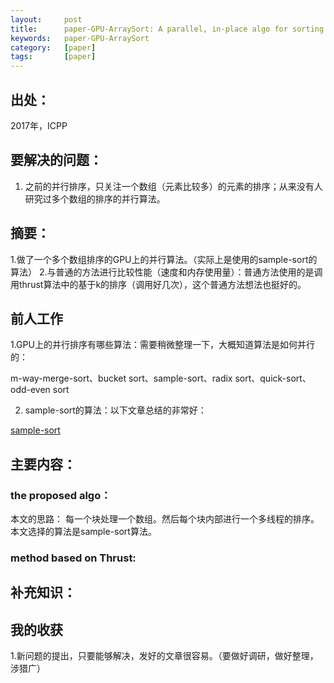 ```yaml
---
layout:     post
title:      paper-GPU-ArraySort: A parallel, in-place algo for sorting large number of arrays
keywords:   paper-GPU-ArraySort
category:   [paper]
tags:       [paper]
---
```


## 出处：
2017年，ICPP

## 要解决的问题：

1. 之前的并行排序，只关注一个数组（元素比较多）的元素的排序；从来没有人研究过多个数组的排序的并行算法。

## 摘要：

1.做了一个多个数组排序的GPU上的并行算法。（实际上是使用的sample-sort的算法）
2.与普通的方法进行比较性能（速度和内存使用量）：普通方法使用的是调用thrust算法中的基于k的排序（调用好几次），这个普通方法想法也挺好的。


## 前人工作

1.GPU上的并行排序有哪些算法：需要稍微整理一下，大概知道算法是如何并行的：

m-way-merge-sort、bucket sort、sample-sort、radix sort、quick-sort、odd-even sort


2. sample-sort的算法：以下文章总结的非常好：

[sample-sort](http://www.jianshu.com/p/e8e3b69bc51b)

## 主要内容：

### the proposed algo：

本文的思路：
每一个块处理一个数组。然后每个块内部进行一个多线程的排序。本文选择的算法是sample-sort算法。



### method based on Thrust:


## 补充知识：



## 我的收获

1.新问题的提出，只要能够解决，发好的文章很容易。（要做好调研，做好整理，涉猎广）





